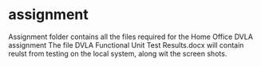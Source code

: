 # assignment

Assignment folder contains all the files required for the Home Office DVLA assignment
The file DVLA Functional Unit Test Results.docx will contain reulst from testing on the local system, along wit the screen shots.
